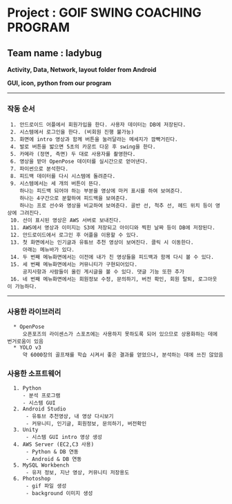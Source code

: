 # Project : GOlF SWING COACHING PROGRAM
## Team name : ladybug


**Activity, Data, Network, layout folder from Android**

**GUI, icon, python from our program**

-------
### 작동 순서
     1. 안드로이드 어플에서 회원가입을 한다. 사용자 데이터는 DB에 저장된다.
     2. 시스템에서 로그인을 한다. (비회원 진행 불가능)
     3. 화면에 intro 영상과 함께 버튼을 눌러달라는 메세지가 깜빡거린다.
     4. 발로 버튼을 밟으면 5초의 카운트 다운 후 swing을 한다.
     5. 카메라 (정면, 측면) 두 대로 사용자를 촬영한다.
     6. 영상을 받아 OpenPose 데이터를 실시간으로 얻어낸다.
     7. 파이썬으로 분석한다.
     8. 피드백 데이터를 다시 시스템에 돌려준다.
     9. 시스템에서는 세 개의 버튼이 뜬다.
        하나는 피드백 되어야 하는 부분을 영상에 마커 표시를 하여 보여준다.
        하나는 4구간으로 분할하여 피드백을 보여준다.
        하나는 프로 선수와 영상을 비교하여 보여준다. 골반 선, 척추 선, 헤드 위치 등이 영상에 그려진다.
     10. 선이 표시된 영상은 AWS 서버로 보내진다.
     11. AWS에서 영상과 이미지는 S3에 저장되고 아이디와 찍힌 날짜 등이 DB에 저장된다.
     12. 안드로이드에서 로그인 후 어플을 이용할 수 있다.
     13. 첫 화면에서는 인기글과 유튜브 추천 영상이 보여진다. 클릭 시 이동한다. 
         아래는 메뉴바가 있다.
     14. 두 번째 메뉴화면에서는 이전에 내가 친 영상들을 피드백과 함께 다시 볼 수 있다.
     15. 세 번째 메뉴화면에서는 커뮤니티가 구현되어있다. 
         공지사항과 사람들이 올린 게시글을 볼 수 있다. 댓글 기능 또한 추가
     16. 네 번째 메뉴화면에서는 회원정보 수정, 문의하기, 버전 확인, 회원 탈퇴, 로그아웃 이 가능하다.


----
### 사용한 라이브러리
      * OpenPose 
         오픈포즈의 라이센스가 스포츠에는 사용하지 못하도록 되어 있으므로 상용화하는 데에 번거로움이 있음
      * YOLO v3
         약 6000장의 골프채를 학습 시켜서 좋은 결과를 얻었으나, 분석하는 데에 쓰진 않았음

### 사용한 소프트웨어

      1. Python
         - 분석 프로그램
         - 시스템 GUI
      2. Android Studio
          - 유튜브 추천영상, 내 영상 다시보기
          - 커뮤니티, 인기글, 회원정보, 문의하기, 버전확인 
      3. Unity
          - 시스템 GUI intro 영상 생성
      4. AWS Server (EC2,C3 사용)
          - Python & DB 연동
          - Android & DB 연동
      5. MySQL Workbench
          - 유저 정보, 지난 영상, 커뮤니티 저장용도
      6. Photoshop
          - gif 파일 생성
          - background 이미지 생성
